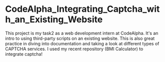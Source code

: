 # CodeAlpha_Integrating_Captcha_with_an_Existing_Website
This project is my task2 as a web development intern at CodeAlpha. It's an intro to using third-party scripts on an existing website. This is also great practice in diving into documentation and taking a look at different types of CAPTCHA services. I used my recent repository (BMI Calculator) to integrate captcha!
